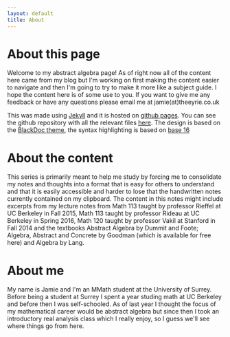 ```yaml
---
layout: default
title: About
---
```


# About this page

Welcome to my abstract algebra page! As of right now all of the content here came from my blog but I'm working on first making the content easier to navigate and then I'm going to try to make it more like a subject guide. I hope the content here is of some use to you. If you want to give me any feedback or have any questions please email me at jamie(at)theeyrie.co.uk

This was made using [Jekyll](http://jekyllrb.com/) and it is hosted on [github pages](https://pages.github.com/). You can see the github repository with all the relevant files [here](https://github.com/jamiecayley/abstractalgebra). The design is based on the [BlackDoc theme](http://karloespiritu.com/blackdoc/), the syntax highlighting is based on [base 16](https://github.com/chriskempson/base16) 

# About the content

This series is primarily meant to help me study by forcing me to consolidate my notes and thoughts into a format that is easy for others to understand and that it is easily accessible and harder to lose that the handwritten notes currently contained on my clipboard. The content in this notes might include excerpts from my lecture notes from Math 113 taught by professor Rieffel at UC Berkeley in Fall 2015, Math 113 taught by professor Rideau at UC Berkeley in Spring 2016, Math 120 taught by professor Vakil at Stanford in Fall 2014 and the textbooks Abstract Algebra by Dummit and Foote; Algebra, Abstract and Concrete by Goodman (which is available for free here) and Algebra by Lang. 

# About me

My name is Jamie and I'm an MMath student at the University of Surrey. Before being a student at Surrey I spent a year studing math at UC Berkeley and before then I was self-schooled. As of last year I thought the focus of my mathematical career would be abstract algebra but since then I took an introductory real analysis class which I really enjoy, so I guess we'll see where things go from here. 
